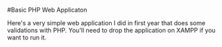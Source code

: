 #Basic PHP Web Applicaton

Here's a very simple web application I did in first year that does some validations with PHP. You'll need to drop the application on XAMPP if you want to run it. 
